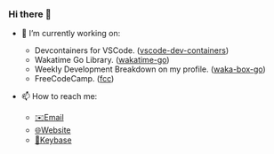 ### Hi there 👋

- 🔭 I’m currently working on: 
  * Devcontainers for VSCode. ([vscode-dev-containers](https://github.com/microsoft/vscode-dev-containers))
  * Wakatime Go Library. ([wakatime-go](https://github.com/YouEclipse/wakatime-go))
  * Weekly Development Breakdown on my profile. ([waka-box-go](https://github.com/AarynSmith/waka-box-go))
  * FreeCodeCamp. ([fcc](https://www.freecodecamp.org))

- 📫 How to reach me: 
  * [✉️Email](mailto:aarynsmith@gmail.com)
  * [🌐Website](https://aarynsmith.com)
  * [🔑Keybase](https://keybase.io/aarynsmith)
